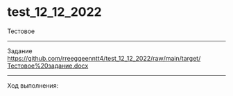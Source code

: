 # test_12_12_2022
 Тестовое

------------------------------------------------------------------

Задание https://github.com/rreeggeenntt4/test_12_12_2022/raw/main/target/Тестовое%20задание.docx

------------------------------------------------------------------

Ход выполнения:
